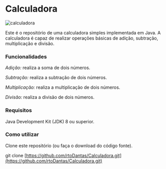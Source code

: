 # Calculadora

![calculadora]()

Este é o repositório de uma calculadora simples implementada em Java. A calculadora é capaz de realizar operações básicas de adição, subtração, multiplicação e divisão.

### Funcionalidades
*Adição:* realiza a soma de dois números.

*Subtração:* realiza a subtração de dois números.

*Multiplicação:* realiza a multiplicação de dois números.

*Divisão:* realiza a divisão de dois números.

### Requisitos

Java Development Kit (JDK) 8 ou superior.

### Como utilizar
Clone este repositório (ou faça o download do código fonte).

git clone [https://github.com/rtoDantas/Calculadora.git](https://github.com/rtoDantas/Calculadora.git)
